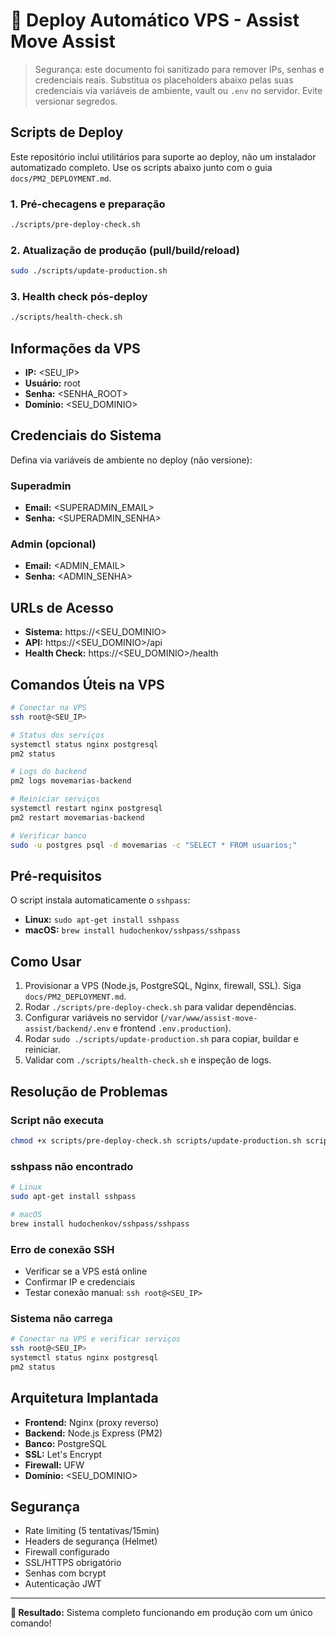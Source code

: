 # 🚀 Deploy Automático VPS - Assist Move Assist

> Segurança: este documento foi sanitizado para remover IPs, senhas e credenciais reais. Substitua os placeholders abaixo pelas suas credenciais via variáveis de ambiente, vault ou `.env` no servidor. Evite versionar segredos.

## Scripts de Deploy

Este repositório inclui utilitários para suporte ao deploy, não um instalador automatizado completo. Use os scripts abaixo junto com o guia `docs/PM2_DEPLOYMENT.md`.

### 1. Pré-checagens e preparação
```bash
./scripts/pre-deploy-check.sh
```

### 2. Atualização de produção (pull/build/reload)
```bash
sudo ./scripts/update-production.sh
```

### 3. Health check pós-deploy
```bash
./scripts/health-check.sh
```

## Informações da VPS

- **IP:** <SEU_IP>
- **Usuário:** root
- **Senha:** <SENHA_ROOT>
- **Domínio:** <SEU_DOMINIO>

## Credenciais do Sistema

Defina via variáveis de ambiente no deploy (não versione):

### Superadmin
- **Email:** <SUPERADMIN_EMAIL>
- **Senha:** <SUPERADMIN_SENHA>

### Admin (opcional)
- **Email:** <ADMIN_EMAIL>
- **Senha:** <ADMIN_SENHA>

## URLs de Acesso

- **Sistema:** https://<SEU_DOMINIO>
- **API:** https://<SEU_DOMINIO>/api
- **Health Check:** https://<SEU_DOMINIO>/health

## Comandos Úteis na VPS

```bash
# Conectar na VPS
ssh root@<SEU_IP>

# Status dos serviços
systemctl status nginx postgresql
pm2 status

# Logs do backend
pm2 logs movemarias-backend

# Reiniciar serviços
systemctl restart nginx postgresql
pm2 restart movemarias-backend

# Verificar banco
sudo -u postgres psql -d movemarias -c "SELECT * FROM usuarios;"
```

## Pré-requisitos

O script instala automaticamente o `sshpass`:

- **Linux:** `sudo apt-get install sshpass`
- **macOS:** `brew install hudochenkov/sshpass/sshpass`

## Como Usar

1. Provisionar a VPS (Node.js, PostgreSQL, Nginx, firewall, SSL). Siga `docs/PM2_DEPLOYMENT.md`.
2. Rodar `./scripts/pre-deploy-check.sh` para validar dependências.
3. Configurar variáveis no servidor (`/var/www/assist-move-assist/backend/.env` e frontend `.env.production`).
4. Rodar `sudo ./scripts/update-production.sh` para copiar, buildar e reiniciar.
5. Validar com `./scripts/health-check.sh` e inspeção de logs.

## Resolução de Problemas

### Script não executa
```bash
chmod +x scripts/pre-deploy-check.sh scripts/update-production.sh scripts/health-check.sh
```

### sshpass não encontrado
```bash
# Linux
sudo apt-get install sshpass

# macOS
brew install hudochenkov/sshpass/sshpass
```

### Erro de conexão SSH
- Verificar se a VPS está online
- Confirmar IP e credenciais
- Testar conexão manual: `ssh root@<SEU_IP>`

### Sistema não carrega
```bash
# Conectar na VPS e verificar serviços
ssh root@<SEU_IP>
systemctl status nginx postgresql
pm2 status
```

## Arquitetura Implantada

- **Frontend:** Nginx (proxy reverso)
- **Backend:** Node.js Express (PM2)
- **Banco:** PostgreSQL
- **SSL:** Let's Encrypt
- **Firewall:** UFW
- **Domínio:** <SEU_DOMINIO>

## Segurança

- Rate limiting (5 tentativas/15min)
- Headers de segurança (Helmet)
- Firewall configurado
- SSL/HTTPS obrigatório
- Senhas com bcrypt
- Autenticação JWT

---

**🎯 Resultado:** Sistema completo funcionando em produção com um único comando!
